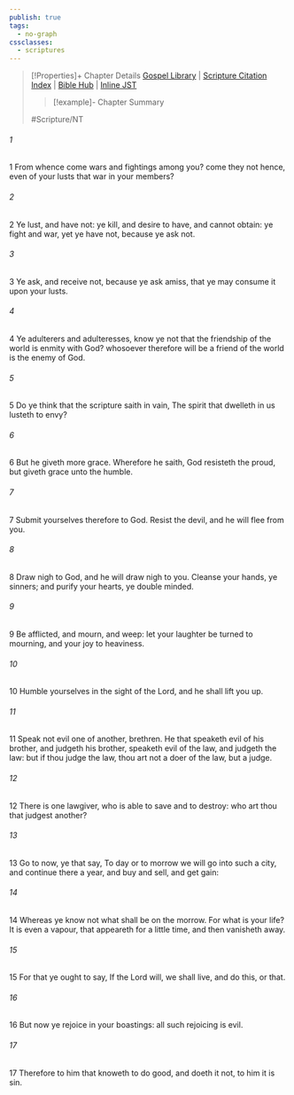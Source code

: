 ```yaml
---
publish: true
tags:
  - no-graph
cssclasses:
  - scriptures
---
```

>[!Properties]+ Chapter Details
>[Gospel Library](https://churchofjesuschrist.org/study/scriptures/nt/james/4?lang=eng)    |    [Scripture Citation Index](https://scriptures.byu.edu/#09f04::c09f04)    |    [Bible Hub](https://biblehub.com/james/4.htm)    |    [Inline JST](https://scripturetoolbox.com/html/ic/James/4.html)
>>[!example]- Chapter Summary
>> 
> 
>
>#Scripture/NT
###### 1
1 From whence come wars and fightings among you? come they not hence, even of your lusts that war in your members?
###### 2
2 Ye lust, and have not: ye kill, and desire to have, and cannot obtain: ye fight and war, yet ye have not, because ye ask not.
###### 3
3 Ye ask, and receive not, because ye ask amiss, that ye may consume it upon your lusts.
###### 4
4 Ye adulterers and adulteresses, know ye not that the friendship of the world is enmity with God? whosoever therefore will be a friend of the world is the enemy of God.
###### 5
5 Do ye think that the scripture saith in vain, The spirit that dwelleth in us lusteth to envy?
###### 6
6 But he giveth more grace. Wherefore he saith, God resisteth the proud, but giveth grace unto the humble.
###### 7
7 Submit yourselves therefore to God. Resist the devil, and he will flee from you.
###### 8
8 Draw nigh to God, and he will draw nigh to you. Cleanse your hands, ye sinners; and purify your hearts, ye double minded.
###### 9
9 Be afflicted, and mourn, and weep: let your laughter be turned to mourning, and your joy to heaviness.
###### 10
10 Humble yourselves in the sight of the Lord, and he shall lift you up.
###### 11
11 Speak not evil one of another, brethren. He that speaketh evil of his brother, and judgeth his brother, speaketh evil of the law, and judgeth the law: but if thou judge the law, thou art not a doer of the law, but a judge.
###### 12
12 There is one lawgiver, who is able to save and to destroy: who art thou that judgest another?
###### 13
13 Go to now, ye that say, To day or to morrow we will go into such a city, and continue there a year, and buy and sell, and get gain:
###### 14
14 Whereas ye know not what shall be on the morrow. For what is your life? It is even a vapour, that appeareth for a little time, and then vanisheth away.
###### 15
15 For that ye ought to say, If the Lord will, we shall live, and do this, or that.
###### 16
16 But now ye rejoice in your boastings: all such rejoicing is evil.
###### 17
17 Therefore to him that knoweth to do good, and doeth it not, to him it is sin.
